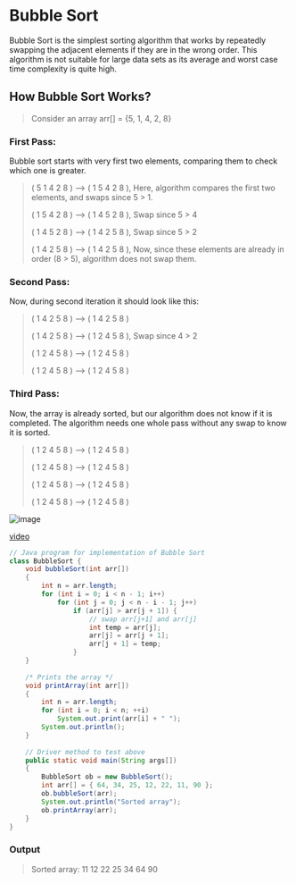 # Bubble Sort

Bubble Sort is the simplest sorting algorithm that works by repeatedly swapping the adjacent elements if they are in the wrong order. This algorithm is not suitable for large data sets as its average and worst case time complexity is quite high.

## How Bubble Sort Works?

>Consider an array arr[] = {5, 1, 4, 2, 8}

### First Pass:

Bubble sort starts with very first two elements, comparing them to check which one is greater.

>( 5 1 4 2 8 ) –> ( 1 5 4 2 8 ), Here, algorithm compares the first two elements, and swaps since 5 > 1.
> 
> ( 1 5 4 2 8 ) –>  ( 1 4 5 2 8 ), Swap since 5 > 4
> 
> ( 1 4 5 2 8 ) –>  ( 1 4 2 5 8 ), Swap since 5 > 2
> 
>( 1 4 2 5 8 ) –> ( 1 4 2 5 8 ), Now, since these elements are already in order (8 > 5), algorithm does not swap them.

### Second Pass:

Now, during second iteration it should look like this:
>( 1 4 2 5 8 ) –> ( 1 4 2 5 8 )
> 
>( 1 4 2 5 8 ) –> ( 1 2 4 5 8 ), Swap since 4 > 2
> 
>( 1 2 4 5 8 ) –> ( 1 2 4 5 8 )
> 
>( 1 2 4 5 8 ) –>  ( 1 2 4 5 8 )

### Third Pass:

Now, the array is already sorted, but our algorithm does not know if it is completed.
The algorithm needs one whole pass without any swap to know it is sorted.
>( 1 2 4 5 8 ) –> ( 1 2 4 5 8 )
> 
>( 1 2 4 5 8 ) –> ( 1 2 4 5 8 )
> 
>( 1 2 4 5 8 ) –> ( 1 2 4 5 8 )
> 
>( 1 2 4 5 8 ) –> ( 1 2 4 5 8 ) 

![image](https://media.geeksforgeeks.org/wp-content/cdn-uploads/gq/2014/02/bubble-sort1.png)

[video](https://youtu.be/nmhjrI-aW5o)

```java
// Java program for implementation of Bubble Sort
class BubbleSort {
    void bubbleSort(int arr[])
    {
        int n = arr.length;
        for (int i = 0; i < n - 1; i++)
            for (int j = 0; j < n - i - 1; j++)
                if (arr[j] > arr[j + 1]) {
                    // swap arr[j+1] and arr[j]
                    int temp = arr[j];
                    arr[j] = arr[j + 1];
                    arr[j + 1] = temp;
                }
    }
 
    /* Prints the array */
    void printArray(int arr[])
    {
        int n = arr.length;
        for (int i = 0; i < n; ++i)
            System.out.print(arr[i] + " ");
        System.out.println();
    }
 
    // Driver method to test above
    public static void main(String args[])
    {
        BubbleSort ob = new BubbleSort();
        int arr[] = { 64, 34, 25, 12, 22, 11, 90 };
        ob.bubbleSort(arr);
        System.out.println("Sorted array");
        ob.printArray(arr);
    }
}
```

### Output
>Sorted array: 11 12 22 25 34 64 90